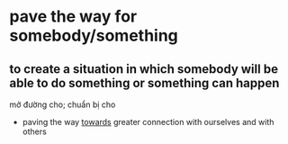 # pave the way for somebody/something

## to create a situation in which somebody will be able to do something or something can happen

mở đường cho; chuẩn bị cho

- paving the way [towards](../vocabulary/t/towards-p.md#in-the-direction-of-somebodysomething) greater connection with ourselves and with others